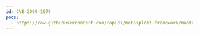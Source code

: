 ```yaml
---
id: CVE-2009-1979
pocs:
  - https://raw.githubusercontent.com/rapid7/metasploit-framework/master/modules/exploits/windows/oracle/tns_auth_sesskey.rb
---
```

